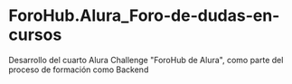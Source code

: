 # ForoHub.Alura_Foro-de-dudas-en-cursos
Desarrollo del cuarto Alura Challenge "ForoHub de Alura", como parte del proceso de formación como Backend
